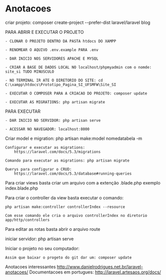 ﻿# Anotacoes

criar projeto: composer create-project --prefer-dist laravel/laravel blog

PARA ABRIR E EXECUTAR O PROJETO

	- CLONAR O PROJETO DENTRO DA PASTA htdocs DO XAMPP

	- RENOMEAR O AQUIVO .env.example PARA .env

	- DAR INICIO NOS SERVIDORES APACHE E MYSQL

	- CRIAR A BASE DE DADOS LOCAL NO localhost/phpmyadmin com o nomde: site_si TUDO MINUSCULO

	- NO TERMINAL IR ATE O DIRETORIO DO SITE: cd C:\xampp\htdocs\Prototipo_Pagina_SI_UFSMFW\Site_SI

	- EXECUTAR O COMPOSER PARA A CRIACAO DO PROJETO: composer update

	- EXECUTAR AS MIGRATIONS: php artisan migrate


PARA EXECUTAR

	- DAR INICIO NO SERVIDOR: php artisan serve
	
	- ACESSAR NO NAVEGADOR: localhost:8000



Criar model e migration: php artisan make:model nomedatabela -m


	Configurar e executar as migrations:
		https://laravel.com/docs/5.3/migrations

	Comando para executar as migrations: php artisan migrate
	
	Querys para configurar o CRUD:
		https://laravel.com/docs/5.3/database#running-queries

Para criar views basta criar um arquivo com a extenção .blade.php exemplo
	index.blade.php

Para criar o controller da view basta executar o comando:
	
	php artisan make:controller controllerIndex --resource
	
	Com esse comando ele cria o arquivo controllerIndex no diretorio app/http/controllers

Para editar as rotas basta abrir o arquivo route

iniciar servidor: php artisan serve


Iniciar o projeto no seu computador:
	
	Assim que baixar o progeto do git dar um: composer update

Anotacoes interessantes http://www.danielrodrigues.net.br/laravel-anotacoes/
Documentacoes em portugues: http://laravel.artesaos.org/docs/